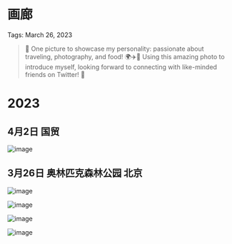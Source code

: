 # 画廊

Tags: March 26, 2023

> 📸 One picture to showcase my personality: passionate about traveling, photography, and food! 🌍✈️🍲 Using this amazing photo to introduce myself, looking forward to connecting with like-minded friends on Twitter! 🤗
> 

# 2023

## 4月2日 国贸

![image](https://user-images.githubusercontent.com/33340988/229489656-8c4d3c93-7a22-4156-aedb-d95a20b2d8c9.png)





## 3月26日 奥林匹克森林公园 北京

![image](https://user-images.githubusercontent.com/33340988/229490169-152f7ed9-0ec6-497f-8a38-67ff520d317f.png)

![image](https://user-images.githubusercontent.com/33340988/229490198-38d39774-deb2-4585-8a3c-90443a7185ad.png)

![image](https://user-images.githubusercontent.com/33340988/229490217-edbde636-981d-4c43-96ee-1e456ff7909d.png)

![image](https://user-images.githubusercontent.com/33340988/229490230-d2ccdd88-47c2-4dbf-bb76-bdae2aff13dc.png)


